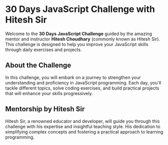 # 30 Days JavaScript Challenge with Hitesh Sir

Welcome to the **30 Days JavaScript Challenge** guided by the amazing mentor and instructor **Hitesh Choudhary** (commonly known as Hitesh Sir). This challenge is designed to help you improve your JavaScript skills through daily exercises and projects.

## About the Challenge

In this challenge, you will embark on a journey to strengthen your understanding and proficiency in JavaScript programming. Each day, you'll tackle different topics, solve coding exercises, and build practical projects that will enhance your skills progressively.

## Mentorship by Hitesh Sir

Hitesh Sir, a renowned educator and developer, will guide you through this challenge with his expertise and insightful teaching style. His dedication to simplifying complex concepts and fostering a practical approach to learning programming.
